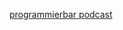 [programmierbar podcast](https://gitpages.github.io/docs/_podcast/programmierbar ':include :type=iframe width=100% height=400px')

